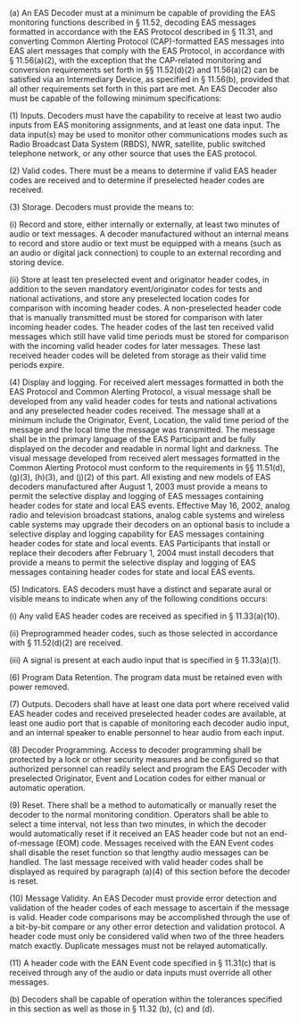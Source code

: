 (a) An EAS Decoder must at a minimum be capable of providing the EAS monitoring functions described in § 11.52, decoding EAS messages formatted in accordance with the EAS Protocol described in § 11.31, and converting Common Alerting Protocol (CAP)-formatted EAS messages into EAS alert messages that comply with the EAS Protocol, in accordance with § 11.56(a)(2), with the exception that the CAP-related monitoring and conversion requirements set forth in §§ 11.52(d)(2) and 11.56(a)(2) can be satisfied via an Intermediary Device, as specified in § 11.56(b), provided that all other requirements set forth in this part are met. An EAS Decoder also must be capable of the following minimum specifications:

(1) Inputs. Decoders must have the capability to receive at least two audio inputs from EAS monitoring assignments, and at least one data input. The data input(s) may be used to monitor other communications modes such as Radio Broadcast Data System (RBDS), NWR, satellite, public switched telephone network, or any other source that uses the EAS protocol.

(2) Valid codes. There must be a means to determine if valid EAS header codes are received and to determine if preselected header codes are received.

(3) Storage. Decoders must provide the means to:

(i) Record and store, either internally or externally, at least two minutes of audio or text messages. A decoder manufactured without an internal means to record and store audio or text must be equipped with a means (such as an audio or digital jack connection) to couple to an external recording and storing device.

(ii) Store at least ten preselected event and originator header codes, in addition to the seven mandatory event/originator codes for tests and national activations, and store any preselected location codes for comparison with incoming header codes. A non-preselected header code that is manually transmitted must be stored for comparison with later incoming header codes. The header codes of the last ten received valid messages which still have valid time periods must be stored for comparison with the incoming valid header codes for later messages. These last received header codes will be deleted from storage as their valid time periods expire.

(4) Display and logging. For received alert messages formatted in both the EAS Protocol and Common Alerting Protocol, a visual message shall be developed from any valid header codes for tests and national activations and any preselected header codes received. The message shall at a minimum include the Originator, Event, Location, the valid time period of the message and the local time the message was transmitted. The message shall be in the primary language of the EAS Participant and be fully displayed on the decoder and readable in normal light and darkness. The visual message developed from received alert messages formatted in the Common Alerting Protocol must conform to the requirements in §§ 11.51(d), (g)(3), (h)(3), and (j)(2) of this part. All existing and new models of EAS decoders manufactured after August 1, 2003 must provide a means to permit the selective display and logging of EAS messages containing header codes for state and local EAS events. Effective May 16, 2002, analog radio and television broadcast stations, analog cable systems and wireless cable systems may upgrade their decoders on an optional basis to include a selective display and logging capability for EAS messages containing header codes for state and local events. EAS Participants that install or replace their decoders after February 1, 2004 must install decoders that provide a means to permit the selective display and logging of EAS messages containing header codes for state and local EAS events.

(5) Indicators. EAS decoders must have a distinct and separate aural or visible means to indicate when any of the following conditions occurs:

(i) Any valid EAS header codes are received as specified in § 11.33(a)(10).

(ii) Preprogrammed header codes, such as those selected in accordance with § 11.52(d)(2) are received.

(iii) A signal is present at each audio input that is specified in § 11.33(a)(1).

(6) Program Data Retention. The program data must be retained even with power removed.

(7) Outputs. Decoders shall have at least one data port where received valid EAS header codes and received preselected header codes are available, at least one audio port that is capable of monitoring each decoder audio input, and an internal speaker to enable personnel to hear audio from each input.

(8) Decoder Programming. Access to decoder programming shall be protected by a lock or other security measures and be configured so that authorized personnel can readily select and program the EAS Decoder with preselected Originator, Event and Location codes for either manual or automatic operation.

(9) Reset. There shall be a method to automatically or manually reset the decoder to the normal monitoring condition. Operators shall be able to select a time interval, not less than two minutes, in which the decoder would automatically reset if it received an EAS header code but not an end-of-message (EOM) code. Messages received with the EAN Event codes shall disable the reset function so that lengthy audio messages can be handled. The last message received with valid header codes shall be displayed as required by paragraph (a)(4) of this section before the decoder is reset.

(10) Message Validity. An EAS Decoder must provide error detection and validation of the header codes of each message to ascertain if the message is valid. Header code comparisons may be accomplished through the use of a bit-by-bit compare or any other error detection and validation protocol. A header code must only be considered valid when two of the three headers match exactly. Duplicate messages must not be relayed automatically.

(11) A header code with the EAN Event code specified in § 11.31(c) that is received through any of the audio or data inputs must override all other messages.

(b) Decoders shall be capable of operation within the tolerances specified in this section as well as those in § 11.32 (b), (c) and (d).

